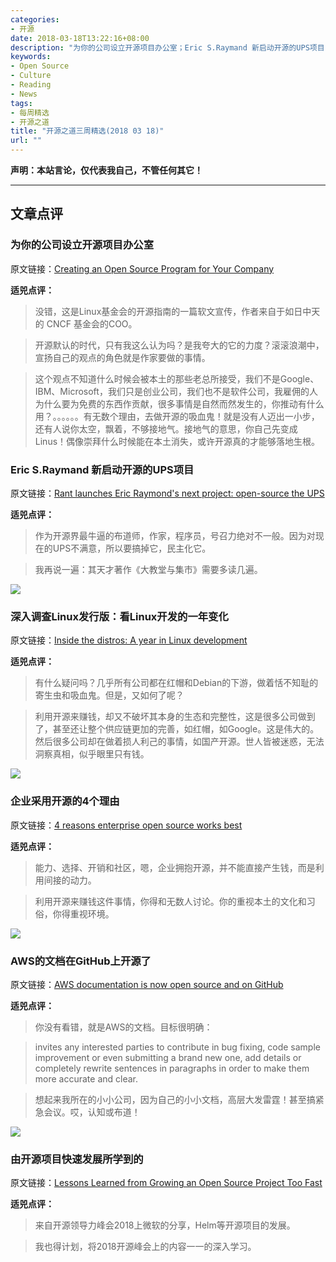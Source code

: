 ```yaml
---
categories:
- 开源
date: 2018-03-18T13:22:16+08:00
description: "为你的公司设立开源项目办公室；Eric S.Raymand 新启动开源的UPS项目；深入调查Linux发行版：看Linux开发的一年变化；企业采用开源的4个理由；AWS的文档在GitHub上开源了；由开源项目快速发展所学到的"
keywords:
- Open Source
- Culture
- Reading
- News
tags:
- 每周精选
- 开源之道
title: "开源之道三周精选(2018 03 18)"
url: ""
---
```

**声明：本站言论，仅代表我自己，不管任何其它！**

---

## 文章点评

### 为你的公司设立开源项目办公室

原文链接：[Creating an Open Source Program for Your Company](https://www.informationweek.com/software/enterprise-applications/creating-an-open-source-program-for-your-company/a/d-id/1331240)

**适兕点评：**

> 没错，这是Linux基金会的开源指南的一篇软文宣传，作者来自于如日中天的 CNCF 基金会的COO。

> 开源默认的时代，只有我这么认为吗？是我夸大的它的力度？滚滚浪潮中，宣扬自己的观点的角色就是作家要做的事情。

> 这个观点不知道什么时候会被本土的那些老总所接受，我们不是Google、IBM、Microsoft，我们只是创业公司，我们也不是软件公司，我雇佣的人为什么要为免费的东西作贡献，很多事情是自然而然发生的，你推动有什么用？。。。。。。有无数个理由，去做开源的吸血鬼！就是没有人迈出一小步，还有人说你太空，飘着，不够接地气。接地气的意思，你自己先变成Linus！偶像崇拜什么时候能在本土消失，或许开源真的才能够落地生根。

### Eric S.Raymand 新启动开源的UPS项目

原文链接：[Rant launches Eric Raymond's next project: open-source the UPS](https://www.theregister.co.uk/2018/03/11/rant_launches_eric_raymonds_next_project_opensource_the_ups/)

**适兕点评：**

> 作为开源界最牛逼的布道师，作家，程序员，号召力绝对不一般。因为对现在的UPS不满意，所以要搞掉它，民主化它。

> 我再说一遍：其天才著作《大教堂与集市》需要多读几遍。

![](https://cdn.ttgtmedia.com/visuals/searchEnterpriseLinux/admin_issues/enterpriselinux_article_004.jpg)

### 深入调查Linux发行版：看Linux开发的一年变化

原文链接：[Inside the distros: A year in Linux development](http://www.computerweekly.com/feature/Inside-the-distros-A-year-in-Linux-development)

**适兕点评：**

> 有什么疑问吗？几乎所有公司都在红帽和Debian的下游，做着恬不知耻的寄生虫和吸血鬼。但是，又如何了呢？

> 利用开源来赚钱，却又不破坏其本身的生态和完整性，这是很多公司做到了，甚至还让整个供应链更加的完善，如红帽，如Google。这是伟大的。然后很多公司却在做着损人利己的事情，如国产开源。世人皆被迷惑，无法洞察真相，似乎眼里只有钱。

![](https://gcn.com/articles/2018/03/13/~/media/GIG/GCN/Redesign/Articles/2018/March/opensource.png)

### 企业采用开源的4个理由

原文链接：[4 reasons enterprise open source works best](https://gcn.com/articles/2018/03/13/enterprise-open-source.aspx)

**适兕点评：**

> 能力、选择、开销和社区，嗯，企业拥抱开源，并不能直接产生钱，而是利用间接的动力。

> 利用开源来赚钱这件事情，你得和无数人讨论。你的重视本土的文化和习俗，你得重视环境。

![](https://jaxenter.com/wp-content/uploads/2018/03/shutterstock_683460175.jpg)

### AWS的文档在GitHub上开源了

原文链接：[AWS documentation is now open source and on GitHub](https://jaxenter.com/aws-is-now-open-source-142354.html)

**适兕点评：**

> 你没有看错，就是AWS的文档。目标很明确：

> invites any interested parties to contribute in bug fixing, code sample improvement or even submitting a brand new one, add details or completely rewrite sentences in paragraphs in order to make them more accurate and clear.

> 想起来我所在的小小公司，因为自己的小小文档，高层大发雷霆！甚至搞紧急会议。哎，认知或布道！

![](https://www.linuxfoundation.org/wp-content/uploads/2018/03/huskies-2279627_1920.jpg)

### 由开源项目快速发展所学到的

原文链接：[Lessons Learned from Growing an Open Source Project Too Fast](https://www.linuxfoundation.org/blog/lessons-learned-from-growing-an-open-source-project-too-fast/)

**适兕点评：**

> 来自开源领导力峰会2018上微软的分享，Helm等开源项目的发展。

> 我也得计划，将2018开源峰会上的内容一一的深入学习。
